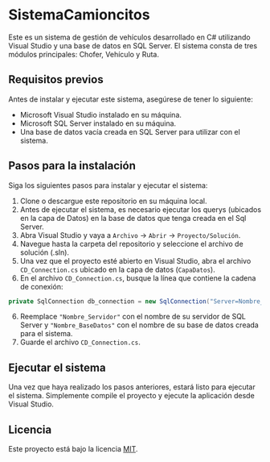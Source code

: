 # SistemaCamioncitos
Este es un sistema de gestión de vehículos desarrollado en C# utilizando Visual Studio y una base de datos en SQL Server. El sistema consta de tres módulos principales: Chofer, Vehículo y Ruta.

## Requisitos previos

Antes de instalar y ejecutar este sistema, asegúrese de tener lo siguiente:

- Microsoft Visual Studio instalado en su máquina.
- Microsoft SQL Server instalado en su máquina.
- Una base de datos vacía creada en SQL Server para utilizar con el sistema.

## Pasos para la instalación

Siga los siguientes pasos para instalar y ejecutar el sistema:

1. Clone o descargue este repositorio en su máquina local.
2. Antes de ejecutar el sistema, es necesario ejecutar los querys (ubicados en la capa de Datos) en la base de datos que tenga creada en el Sql Server.
3. Abra Visual Studio y vaya a `Archivo` -> `Abrir` -> `Proyecto/Solución`.
4. Navegue hasta la carpeta del repositorio y seleccione el archivo de solución (.sln).
5. Una vez que el proyecto esté abierto en Visual Studio, abra el archivo `CD_Connection.cs` ubicado en la capa de datos (`CapaDatos`).
6. En el archivo `CD_Connection.cs`, busque la línea que contiene la cadena de conexión:
```csharp
private SqlConnection db_connection = new SqlConnection("Server=Nombre_Servidor; Database=Nombre_BaseDatos; Integrated Security=true");
```
6. Reemplace `"Nombre_Servidor"` con el nombre de su servidor de SQL Server y `"Nombre_BaseDatos"` con el nombre de su base de datos creada para el sistema.
7. Guarde el archivo `CD_Connection.cs`.

## Ejecutar el sistema

Una vez que haya realizado los pasos anteriores, estará listo para ejecutar el sistema. Simplemente compile el proyecto y ejecute la aplicación desde Visual Studio.

## Licencia

Este proyecto está bajo la licencia [MIT](LICENSE).
